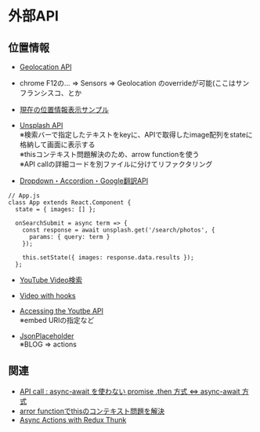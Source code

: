 # 外部API

## 位置情報
- [Geolocation API](https://developer.mozilla.org/ja/docs/Web/API/Geolocation_API)
- chrome F12の... => Sensors => Geolocation のoverrideが可能(ここはサンフランシスコ、とか
- [現在の位置情報表示サンプル](https://github.com/endw0901/react_typescript/tree/main/seasons/src)

- [Unsplash API](https://github.com/endw0901/react_typescript/tree/main/unsplash_api/src) <br>
※検索バーで指定したテキストをkeyに、APIで取得したimage配列をstateに格納して画面に表示する <br>
※thisコンテキスト問題解決のため、arrow functionを使う <br>
※API callの詳細コードを別ファイルに分けてリファクタリング <br>


 - [Dropdown・Accordion・Google翻訳API](https://github.com/endw0901/react_typescript/tree/main/dropdown_translate/src) <br>

```
// App.js
class App extends React.Component {
  state = { images: [] };

  onSearchSubmit = async term => {
    const response = await unsplash.get('/search/photos', {
      params: { query: term }
    });

    this.setState({ images: response.data.results });
  };
```

- [YouTube Video検索](https://github.com/endw0901/react_typescript/tree/main/videos/src)
- [Video with hooks](https://github.com/endw0901/react_typescript/tree/main/videos-hooks/src)
- [Accessing the Youtbe API](https://www.udemy.com/course/react-redux/learn/lecture/12531356#overview) <br>
※embed URIの指定など <br>

- [JsonPlaceholder](https://github.com/endw0901/react_typescript/tree/main/blog/src)  <br>
※BLOG => actions


## 関連
- [API call : async-await を使わない promise .then 方式 ⇔ async-await 方式](https://github.com/endw0901/javascript/tree/main/lyrics-search)
- [arror functionでthisのコンテキスト問題を解決](https://github.com/endw0901/react_typescript/edit/main/this.md) 
- [Async Actions with Redux Thunk](https://github.com/endw0901/react_typescript/edit/main/redux-thunk.md)
